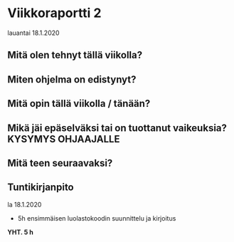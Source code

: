 # Viikkoraportti 2
lauantai 18.1.2020


## Mitä olen tehnyt tällä viikolla?



## Miten ohjelma on edistynyt?




## Mitä opin tällä viikolla / tänään?




## Mikä jäi epäselväksi tai on tuottanut vaikeuksia? KYSYMYS OHJAAJALLE




## Mitä teen seuraavaksi?




## Tuntikirjanpito

la 18.1.2020
* 5h ensimmäisen luolastokoodin suunnittelu ja kirjoitus


**YHT. 5 h**
